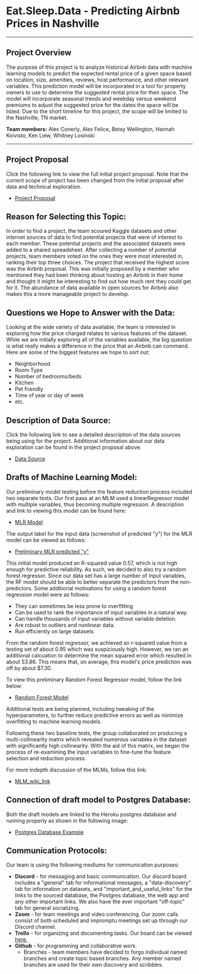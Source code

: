 
# **Eat.Sleep.Data - Predicting Airbnb Prices in Nashville** 
<hr>

## Project Overview
The purpose of this project is to analyze historical Airbnb data with machine learning models to predict the expected rental price of a given space based on location, size, amenities, reviews, host performance, and other relevant variables. This prediction model will be incorporated in a tool for property owners to use to determine the suggested rental price for their space. The model will incorporate seasonal trends and weekday versus weekend premiums to adjust the suggested price for the dates the space will be listed. Due to the short timeline for this project, the scope will be limited to the Nashville, TN market. 

**Team members:** Alex Conerly, Alex Felice, Betsy Wellington, Hannah Koivisto, Ken Liew, Whitney Losinski
<hr>

## Project Proposal
Click the following link to view the full initial project proposal.  Note that the current scope of project has been changed from the initial proposal after data and technical exploration. 
- <a href= "https://github.com/whitneylosinski/Eat.Sleep.Data/wiki/Project-Proposal">Project Proposal</a>

## Reason for Selecting this Topic:
In order to find a project, the team scoured Kaggle datasets and other internet sources of data to find potential projects that were of interest to each member.  These potential projects and the associated datasets were added to a shared spreadsheet.  After collecting a number of potential projects, team members voted on the ones they were most interested in, ranking their top three choices.  The project that received the highest score was the Airbnb proposal.  This was initially proposed by a member who mentioned they had been thinking about hosting an Airbnb in their home and thought it might be interesting to find out how much rent they could get for it.  The abundance of data available in open sources for Airbnb also makes this a more manageable project to develop.  

## Questions we Hope to Answer with the Data:
Looking at the wide variety of data available, the team is interested in exploring how the price charged relates to various features of the dataset.  While we are initially exploring all of the variables available, the big question is what really makes a difference in the price that an Airbnb can command.  Here are some of the biggest features we hope to sort out:

* Neighborhood
*  Room Type
*  Number of bedrooms/beds
*  Kitchen
*  Pet friendly
*  Time of year or day of week
*  etc.

## Description of Data Source:
Click the following link to see a detailed description of the data sources being using for the project.  Additional information about our data exploration can be found in the project proposal above.
- <a href= "https://github.com/whitneylosinski/Eat.Sleep.Data/wiki/ETL">Data Source</a>

## Drafts of Machine Learning Model:
Our preliminary model testing before the feature reduction process included two separate tests.  Our first pass at an MLM used a linearRegressor model with multiple variables, thus becoming multiple regression.  A description and link to viewing this model can be found here:

- <a href= "https://github.com/whitneylosinski/Eat.Sleep.Data/blob/mlr_model/mlr_model.ipynb">MLR Model</a>

The output label for the input data (screenshot of predicted "y") for the MLR model can be viewed as follows:

- <a href= "https://github.com/whitneylosinski/Eat.Sleep.Data/blob/main/PNGs/baseline_MLR_predicted_y.png">Preliminary MLR predicted "y"</a>

This initial model produced an R-squared value 0.57, which is not high enough for predictive reliability.  As such, we decided to also try a random forest regressor.  Since our data set has a large number of input variables, the RF model should be able to better separate the predictors from the non-predictors.  Some additional motivations for using a random forest regression model were as follows:

* They can sometimes be less prone to overfitting
*  Can be used to rank the importance of input variables in a natural way.
*  Can handle thousands of input variables without variable deletion.
*  Are robust to outliers and nonlinear data.
*  Run efficiently on large datasets

From the random forest regressor, we achieved an r-squared value from a testing set of about 0.95 which was suspiciously high. However, we ran an additional calcuation to determine the mean squared error which resulted in about 53.86.  This means that, on average, this model's price prediction was off by about $7.30.  

To view this preliminary Random Forest Regressor model, follow the link below:
- <a href = "https://github.com/whitneylosinski/Eat.Sleep.Data/blob/Baseline_Model_Testing/Baseline_Model_Testing_files/Baseline_Random_Forest_Regressor.ipynb">Random Forest Model</a>

Additional tests are being planned, including tweaking of the hyperparameters, to further reduce predictive errors as well as minimize overfitting to machine learning models.

Following these two baseline tests, the group collaborated on producing a multi-collinearity matrix which revealed numerous variables in the dataset with significantly high collinearity.  With the aid of this matrix, we began the process of re-examining the input variables to fine-tune the feature selection and reduction process.

For more indepth discussion of the MLMs, follow this link:

- <a href = "https://github.com/whitneylosinski/Eat.Sleep.Data/wiki/Machine-Learning-Model-Development">MLM_wiki_link</a>

## Connection of draft model to Postgres Database:

Both the draft models are linked to the Heroku postgres database and running properly as shown in the following image:

- <a href = "https://github.com/whitneylosinski/Eat.Sleep.Data/wiki/Database">Postgres Database Example</a>

## Communication Protocols:
Our team is using the following mediums for communication purposes:
 - **Discord** - for messaging and basic communication.  Our discord board includes a "general" tab for informational messages, a "data-discovery" tab for information on datasets, and "important_and_useful_links" for the links to the sourced database, the Postgres database, the web app and any other important links.  We also have the ever important "off-topic" tab for general socializing.
 - **Zoom** - for team meetings and video conferencing.  Our zoom calls consist of both scheduled and impromptu meetings set up through our Discord channel.
 - **Trello** - for organizing and documenting tasks.  Our board can be viewed <a href= "https://trello.com/eatsleepdata">here.</a>
 - **Github** - for programming and collaborative work. 
   *   Branches - team members have decided to forgo individual named branches and create topic based branches.  Any member named branches are used for their own discovery and scribbles. 


